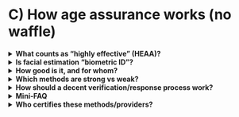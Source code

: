 # C) How age assurance works (no waffle)

<details>
<summary><strong>What counts as “highly effective” (HEAA)?</strong></summary>
“Highly effective” means the method reliably keeps under‑18s out of adult content while being robust, fair, and proportionate. Ofcom lists a basket of acceptable approaches rather than a single tool: [children’s codes](https://www.ofcom.org.uk/online-safety/illegal-and-harmful-content/statement-protecting-children-from-harms-online).

- <strong>Photo‑ID + liveness</strong>: scan a government ID and prove you’re a real person, not a recording.
- <strong>Facial age estimation</strong>: a selfie is analysed to estimate age; it does <em>not</em> identify you.
- <strong>Mobile‑network (MNO) checks</strong>: your carrier confirms an adult account.
- <strong>Credit‑card checks</strong>: can help, but must bind to the <em>user</em>, not just “a card exists.”
- <strong>Digital ID wallets / PASS</strong>: reusable age credentials.
- <strong>Open banking</strong>: your bank confirms you’re over 18 without sharing full identity.
- <strong>Email‑based age estimation</strong>: signals from long‑lived addresses and other data; low friction but needs coverage.

Self‑declaration (“I’m over 18”) does <em>not</em> meet the standard. See also the [gov.uk OSA explainer](https://www.gov.uk/government/publications/online-safety-act-explainer/online-safety-act-explainer) for a plain‑English overview.
</details>

<details>
<summary><strong>Is facial estimation “biometric ID”?</strong></summary>
Short answer: no. Estimation infers an age band from an image and should delete the image immediately; it does not match you to a known identity.

Where confidence is low (e.g., near 18; poor lighting; atypical features), services should offer stronger fallbacks such as ID+liveness or bank‑sourced age. That’s how platforms meet Ofcom’s robustness and fairness aims without hoarding images (see Ofcom’s [children’s codes](https://www.ofcom.org.uk/online-safety/illegal-and-harmful-content/statement-protecting-children-from-harms-online)).

Accuracy varies by age band and conditions. Independent assessments and regulator materials indicate high accuracy for clear under‑/over‑18 distinctions, with lower confidence near thresholds—hence the need for buffers and fallbacks. (See Ofcom’s design expectations in the codes above.)
</details>

<details>
<summary><strong>How good is it, and for whom?</strong></summary>
Short answer: good enough for an 18+ gate when used with sensible buffers and fallbacks; performance varies by age band and conditions.

Good practice (reflected in Ofcom’s intent) is to publish error behaviour around threshold ages, be conservative near 18, test for and remediate bias, and <em>always</em> provide a non‑face alternative (ID, PASS, open banking) so people aren’t excluded if estimation struggles. See Ofcom’s design expectations in the [children’s codes](https://www.ofcom.org.uk/online-safety/illegal-and-harmful-content/statement-protecting-children-from-harms-online).
</details>

<details>
<summary><strong>Which methods are strong vs weak?</strong></summary>
Short answer: strong methods bind to the user and resist easy workarounds; weak ones don’t.

- <strong>ID + liveness</strong>: strongest binding; higher friction; needs solid anti‑fraud.
- <strong>Open banking</strong>: strong and privacy‑preserving; binds to the person controlling the bank app.
- <strong>Facial estimation</strong>: fast, privacy‑preserving if images are deleted; probabilistic, so you need fallbacks.
- <strong>Email estimation</strong>: very low friction; depends on email history/coverage; needs fallbacks.
- <strong>MNO checks</strong>: quick adult flag from a carrier; coverage varies; typically one layer in a stack.
- <strong>Credit‑card checks</strong>: acceptable only when they meaningfully bind to the <em>user</em>; “card on file” alone is weak against parent‑card misuse. See Ofcom’s caveats in the [children’s codes](https://www.ofcom.org.uk/online-safety/illegal-and-harmful-content/statement-protecting-children-from-harms-online).
</details>

<details>
<summary><strong>How should a decent verification/response process work?</strong></summary>
Short answer: start light, escalate only when needed, and delete images.

A typical layered flow: begin with facial estimation or email‑based estimation; if confidence is low, offer ID+liveness, open banking, MNO or PASS. On success, issue a short‑lived “age OK” token and delete any images immediately. This meets Ofcom’s robustness/reliability/fairness objectives while keeping friction low (see [children’s codes](https://www.ofcom.org.uk/online-safety/illegal-and-harmful-content/statement-protecting-children-from-harms-online) and the [gov.uk explainer](https://www.gov.uk/government/publications/online-safety-act-explainer/online-safety-act-explainer)).
</details>

<details>
<summary><strong>Mini‑FAQ</strong></summary>
- <strong>Do they keep my face?</strong> No—certified flows should explain that images are used transiently to compute an age and then deleted (check the provider’s notice).
- <strong>What if I’m mis‑aged?</strong> You should be able to retry (better lighting/camera) or switch to a fallback (ID, PASS, bank) without being locked out unfairly (Ofcom’s [children’s codes](https://www.ofcom.org.uk/online-safety/illegal-and-harmful-content/statement-protecting-children-from-harms-online)).
- <strong>Can I avoid biometrics entirely?</strong> Yes—choose a non‑face method (open banking, ID+live, PASS, MNO). Services should present options (see Ofcom’s accepted methods in the [children’s codes](https://www.ofcom.org.uk/online-safety/illegal-and-harmful-content/statement-protecting-children-from-harms-online)).
- <strong>Is this fair for everyone?</strong> Ofcom expects services to test for bias and either remediate or provide alternatives where performance differs across demographics. That’s part of the “fairness” lens in the codes linked above.
</details>

<details>
<summary><strong>Who certifies these methods/providers?</strong></summary>
Independent certification helps validate deletion, security and accuracy claims.

- <strong>ACCS</strong>: The UK’s Age Check Certification Scheme audits age‑assurance providers and solutions against recognised standards (including privacy, security and performance). Look for an ACCS certificate for assurance over claims like “images are deleted immediately.” ([ACCS—Age Check Certification Scheme](https://accscheme.com/))
- <strong>DIATF</strong>: The UK Digital Identity and Attributes Trust Framework recognises certified identity/attribute providers and includes requirements relevant to age attributes. Providers operating under DIATF publish which schemes and roles they’re certified for. ([GOV.UK—Digital identity and attributes trust framework](https://www.gov.uk/government/collections/digital-identity-and-attributes-trust-framework))
- <strong>PASS</strong>: The Proof of Age Standards Scheme certifies physical and digital proofs of age accepted across the UK (e.g., Yoti PASS card; Post Office PASS). PASS‑certified credentials can be used as a non‑biometric route. ([PASS—Proof of Age Standards Scheme](https://www.pass-scheme.org.uk/))

Example: providers such as <strong>Yoti</strong> detail independent audits and certifications for their facial age estimation and ID verification flows, including deletion and accuracy statements; services should link to those attestations in‑product. (See your selected provider’s certification pages and audit summaries.)
</details>

